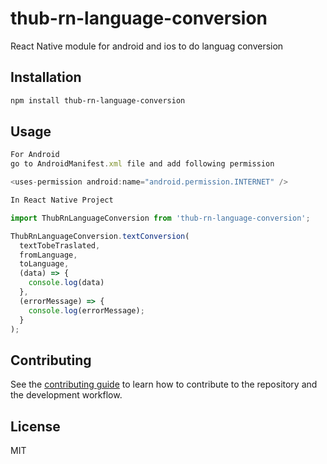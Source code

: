 # thub-rn-language-conversion

React Native module for android and ios to do languag conversion

## Installation

```sh
npm install thub-rn-language-conversion
```

## Usage

```js
For Android
go to AndroidManifest.xml file and add following permission

<uses-permission android:name="android.permission.INTERNET" />

In React Native Project

import ThubRnLanguageConversion from 'thub-rn-language-conversion';

ThubRnLanguageConversion.textConversion(
  textTobeTraslated,
  fromLanguage,
  toLanguage,
  (data) => {
    console.log(data)
  },
  (errorMessage) => {
    console.log(errorMessage);
  }
);
```

## Contributing

See the [contributing guide](CONTRIBUTING.md) to learn how to contribute to the repository and the development workflow.

## License

MIT
